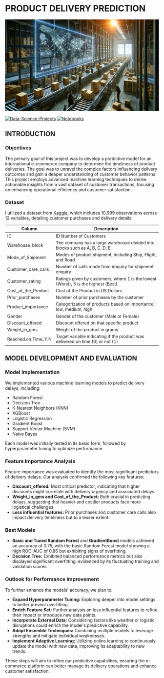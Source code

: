 # **PRODUCT DELIVERY PREDICTION**

<img src="./images/ecommerce.png" alt="Alt-Text" width="100%" height="300px" />

[![Data-Science-Projects](https://img.shields.io/badge/Data_Science_Projects-GitHub_Page-%2300BFFF.svg)](https://jenst1234.github.io/datascience-portfolio.github.io/index.html) [![Notebooks](https://img.shields.io/badge/Notebooks-View-Green.svg)](https://github.com/jenst1234/Data_Science_Portfolio/blob/main/2%23%20Product%20Delivery%20Prediction/notebooks/e_commerce.ipynb)

## **INTRODUCTION**

### **Objectives**

The primary goal of this project was to develop a predictive model for an international e-commerce company to determine the timeliness of product deliveries. The goal was to unravel the complex factors influencing delivery outcomes and gain a deeper understanding of customer behavior patterns. This project employs advanced machine learning techniques to derive actionable insights from a vast dataset of customer transactions, focusing on enhancing operational efficiency and customer satisfaction.

### **Dataset**

I utilized a dataset from [Kaggle](https://www.kaggle.com/datasets/prachi13/customer-analytics), which includes 10,999 observations across 12 variables, detailing customer purchases and delivery details:

| Column               | Description                                                                           |
|----------------------|---------------------------------------------------------------------------------------|
| ID                   | ID Number of Customers                                                                |
| Warehouse_block      | The company has a large warehouse divided into blocks such as A, B, C, D, E           |
| Mode_of_Shipment     | Modes of product shipment, including Ship, Flight, and Road                           |
| Customer_care_calls  | Number of calls made from enquiry for shipment enquiry                                |
| Customer_rating      | Ratings given by customers, where 1 is the lowest (Worst), 5 is the highest (Best)    |
| Cost_of_the_Product  | Cost of the Product in US Dollars                                                     |
| Prior_purchases      | Number of prior purchases by the customer                                             |
| Product_importance   | Categorization of products based on importance: low, medium, high                     |
| Gender               | Gender of the customer (Male or Female)                                               |
| Discount_offered     | Discount offered on that specific product                                             |
| Weight_in_gms        | Weight of the product in grams                                                        |
| Reached.on.Time_Y.N  | Target variable indicating if the product was delivered on time (0) or not (1)        |

## **MODEL DEVELOPMENT AND EVALUATION**

### **Model Implementation**

We implemented various machine learning models to predict delivery delays, including:

- Random Forest
- Decision Tree
- K-Nearest Neighbors (KNN)
- XGBoost
- Logistic Regression
- Gradient Boost
- Support Vector Machine (SVM)
- Naive Bayes

Each model was initially tested in its basic form, followed by hyperparameter tuning to optimize performance. 

### **Feature Importance Analysis**

Feature importance was evaluated to identify the most significant predictors of delivery delays. Our analysis confirmed the following key features:

- **Discount_offered:** Most critical predictor, indicating that higher discounts might correlate with delivery urgency and associated delays.
- **Weight_in_gms and Cost_of_the_Product:** Both crucial in predicting delays, suggesting that heavier and costlier products face more logistical challenges.
- **Less influential features:** Prior purchases and customer care calls also impact delivery timeliness but to a lesser extent.

### **Best Models**

- **Basic and Tuned Random Forest** and **GradientBoost** models achieved an accuracy of 0.75, with the basic Random Forest model showing a high ROC-AUC of 0.86 but exhibiting signs of overfitting.
- **Decision Tree:** Exhibited balanced performance metrics but also displayed significant overfitting, evidenced by its fluctuating training and validation scores.

### **Outlook for Performance Improvement**

To further enhance the models' accuracy, we plan to:

- **Expand Hyperparameter Tuning:** Exploring deeper into model settings to better prevent overfitting.
- **Enrich Feature Set:** Further analysis on less influential features to refine their impact or introduce new data points.
- **Incorporate External Data:** Considering factors like weather or logistic disruptions could enrich the model's predictive capability.
- **Adopt Ensemble Techniques:** Combining multiple models to leverage strengths and mitigate individual weaknesses.
- **Implement Adaptive Learning:** Utilizing online learning to continuously update the model with new data, improving its adaptability to new trends.

These steps will aim to refine our predictive capabilities, ensuring the e-commerce platform can better manage its delivery operations and enhance customer satisfaction.
